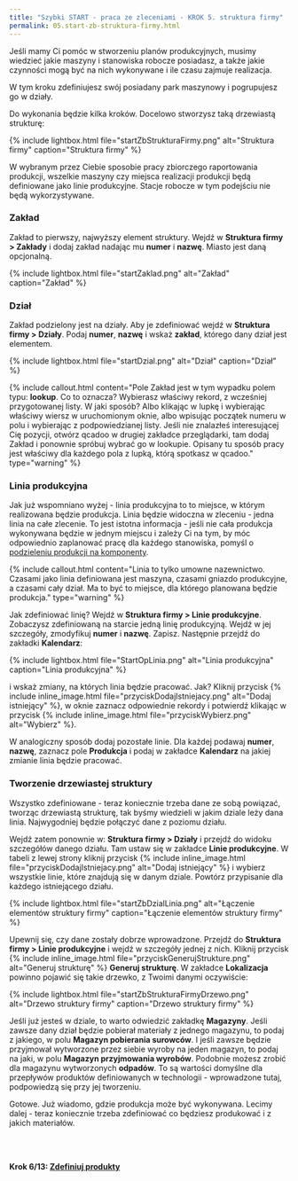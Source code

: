 ```yaml
---
title: "Szybki START - praca ze zleceniami - KROK 5. struktura firmy"
permalink: 05.start-zb-struktura-firmy.html 
---
```



Jeśli mamy Ci pomóc w stworzeniu planów produkcyjnych, musimy wiedzieć jakie maszyny i stanowiska robocze posiadasz, a także jakie czynności mogą być na nich wykonywane i ile czasu zajmuje realizacja.

W tym kroku zdefiniujesz swój posiadany park maszynowy i pogrupujesz go w działy.

Do wykonania będzie kilka kroków. Docelowo stworzysz taką drzewiastą strukturę:

{% include lightbox.html file="startZbStrukturaFirmy.png" alt="Struktura firmy" caption="Struktura firmy" %} 

W wybranym przez Ciebie sposobie pracy zbiorczego raportowania produkcji, wszelkie maszyny czy miejsca realizacji produkcji będą definiowane jako linie produkcyjne. Stacje robocze w tym podejściu nie będą wykorzystywane.


### Zakład

Zakład to pierwszy, najwyższy element struktury. Wejdź w **Struktura firmy > Zakłady** i dodaj zakład nadając mu **numer** i **nazwę**. Miasto jest daną opcjonalną.

{% include lightbox.html file="startZaklad.png" alt="Zakład" caption="Zakład" %}


### Dział 

Zakład podzielony jest na działy. Aby je zdefiniować wejdź w **Struktura firmy > Działy**. Podaj **numer**, **nazwę** i wskaż **zakład**, którego dany dział jest elementem.

{% include lightbox.html file="startDzial.png" alt="Dział" caption="Dział" %}

{% include callout.html content="Pole Zakład jest w tym wypadku polem typu: **lookup**. Co to oznacza? Wybierasz właściwy rekord, z wcześniej przygotowanej listy. W jaki sposób? Albo klikając w lupkę i wybierając właściwy wiersz w uruchomionym oknie, albo wpisując początek numeru w polu i wybierając z podpowiedzianej listy. Jeśli nie znalazłeś interesującej Cię pozycji, otwórz qcadoo w drugiej zakładce przeglądarki, tam dodaj Zakład i ponownie spróbuj wybrać go w lookupie. Opisany tu sposób pracy jest właściwy dla każdego pola z lupką, którą spotkasz w qcadoo." type="warning" %}



### Linia produkcyjna

Jak już wspomniano wyżej - linia produkcyjna to to miejsce, w którym realizowana będzie produkcja. Linia będzie widoczna w zleceniu - jedna linia na całe zlecenie. To jest istotna informacja - jeśli nie cała produkcja wykonywana będzie w jednym miejscu i zależy Ci na tym, by móc odpowiednio zaplanować pracę dla każdego stanowiska, pomyśl o [podzieleniu produkcji na komponenty](/technologie-szczegoly.html#technologie-na-komponenty).

{% include callout.html content="Linia to tylko umowne nazewnictwo. Czasami jako linia definiowana jest maszyna, czasami gniazdo produkcyjne, a czasami cały dział. Ma to być to miejsce, dla którego planowana będzie produkcja." type="warning" %}

Jak zdefiniować linię? Wejdź w **Struktura firmy > Linie produkcyjne**. Zobaczysz zdefiniowaną na starcie jedną linię produkcyjną. Wejdź w jej szczegóły, zmodyfikuj **numer** i **nazwę**. Zapisz. Następnie przejdź do zakładki **Kalendarz**:

{% include lightbox.html file="StartOpLinia.png" alt="Linia produkcyjna" caption="Linia produkcyjna" %}

i wskaż zmiany, na których linia będzie pracować. Jak? Kliknij przycisk {% include inline_image.html file="przyciskDodajIstniejacy.png" alt="Dodaj istniejący" %}, w oknie zaznacz odpowiednie rekordy i potwierdź klikając w przycisk {% include inline_image.html file="przyciskWybierz.png" alt="Wybierz" %}.

W analogiczny sposób dodaj pozostałe linie. Dla każdej podawaj **numer**, **nazwę**, zaznacz pole **Produkcja** i podaj w zakładce **Kalendarz** na jakiej zmianie linia będzie pracować.


### Tworzenie drzewiastej struktury

Wszystko zdefiniowane - teraz koniecznie trzeba dane ze sobą powiązać, tworząc drzewiastą strukturę, tak byśmy wiedzieli w jakim dziale leży dana linia. Najwygodniej będzie połączyć dane z poziomu działu.

Wejdź zatem ponownie w: **Struktura firmy > Działy** i przejdź do widoku szczegółów danego działu. Tam ustaw się w zakładce **Linie produkcyjne**. W tabeli z lewej strony kliknij przycisk {% include inline_image.html file="przyciskDodajIstniejacy.png" alt="Dodaj istniejący" %} i wybierz wszystkie linie, które znajdują się w danym dziale. Powtórz przypisanie dla każdego istniejącego działu. 

{% include lightbox.html file="startZbDzialLinia.png" alt="Łączenie elementów struktury firmy" caption="Łączenie elementów struktury firmy" %}

Upewnij się, czy dane zostały dobrze wprowadzone. Przejdź do **Struktura firmy > Linie produkcyjne** i wejdź w szczegóły jednej z nich. Kliknij przycisk {% include inline_image.html file="przyciskGenerujStrukture.png" alt="Generuj strukturę" %} **Generuj strukturę**. W zakładce **Lokalizacja** powinno pojawić się takie drzewko, z Twoimi danymi oczywiście:

{% include lightbox.html file="startZbStrukturaFirmyDrzewo.png" alt="Drzewo struktury firmy" caption="Drzewo struktury firmy" %}

Jeśli już jesteś w dziale, to warto odwiedzić zakładkę **Magazyny**. Jeśli zawsze dany dział będzie pobierał materiały z jednego magazynu, to podaj z jakiego, w polu **Magazyn pobierania surowców**. I jeśli zawsze będzie przyjmował wytworzone przez siebie wyroby na jeden magazyn, to podaj na jaki, w polu **Magazyn przyjmowania wyrobów**. Podobnie możesz zrobić dla magazynu wytworzonych **odpadów**. To są wartości domyślne dla przepływów produktów definiowanych w technologii - wprowadzone tutaj, podpowiedzą się przy jej tworzeniu.

Gotowe. Już wiadomo, gdzie produkcja może być wykonywana. Lecimy dalej - teraz koniecznie trzeba zdefiniować co będziesz produkować i z jakich materiałów.


<br/>
<br/>

**Krok 6/13: [Zdefiniuj produkty](/06.start-zb-produkty)**

